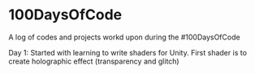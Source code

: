 # 100DaysOfCode
A log of codes and projects workd upon during the #100DaysOfCode

Day 1: Started with learning to write shaders for Unity. First shader is to create holographic effect (transparency and glitch)
